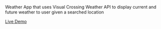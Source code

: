 Weather App that uses Visual Crossing Weather API to display current and future weather to user given a searched location

[Live Demo](https://keyfeula.github.io/weather-app/)
